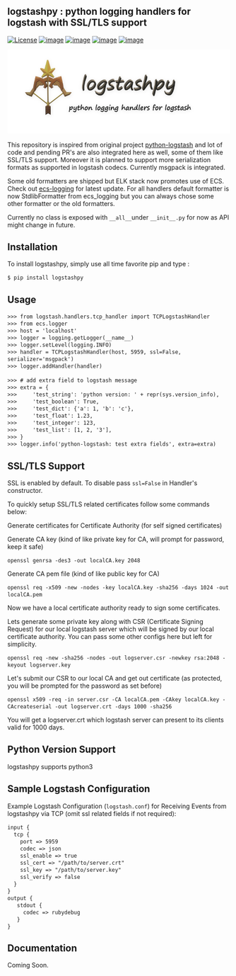 logstashpy : python logging handlers for logstash with SSL/TLS support
------

[![License](https://img.shields.io/badge/License-Apache%202.0-blue.svg)](https://opensource.org/licenses/Apache-2.0)
[![image](https://img.shields.io/pypi/v/logstashpy.svg?label=logstashpy)](https://pypi.org/project/logstashpy/)
[![image](https://img.shields.io/pypi/pyversions/logstashpy.svg)](https://pypi.org/project/logstashpy/)
[![image](https://img.shields.io/github/issues/pranavgupta1234/logstashpy.svg)](https://github.com/pranavgupta1234/logstashpy/issues)
[![image](https://img.shields.io/github/issues-pr/pranavgupta1234/logstashpy.svg)](https://github.com/pranavgupta1234/logstashpy/pulls)


![image](./img/logstashpy_noback.png)

This repository is inspired from original project [python-logstash](https://github.com/vklochan/python-logstash) and lot of code and pending PR's are also 
integrated here as well, some of them like SSL/TLS support. Moreover it is planned to support more serialization formats
as supported in logstash codecs. Currently msgpack is integrated. 

Some old formatters are shipped but ELK stack now promotes use of ECS. Check out [ecs-logging](https://github.com/elastic/ecs-logging-python)
for latest update. For all handlers default formatter is now StdlibFormatter from ecs_logging but you can always chose 
some other formatter or the old formatters.

Currently no class is exposed with ``__all__``under ``__init__.py`` for now as API might change in future. 

Installation
------------

To install logstashpy, simply use all time favorite pip and type :

``` {.sourceCode .bash}
$ pip install logstashpy
```

Usage
------

``` {.sourceCode .python}
>>> from logstash.handlers.tcp_handler import TCPLogstashHandler
>>> from ecs.logger 
>>> host = 'localhost'
>>> logger = logging.getLogger(__name__)
>>> logger.setLevel(logging.INFO)
>>> handler = TCPLogstashHandler(host, 5959, ssl=False, serializer='msgpack')
>>> logger.addHandler(handler)

>>> # add extra field to logstash message
>>> extra = {
>>>     'test_string': 'python version: ' + repr(sys.version_info),
>>>     'test_boolean': True,
>>>     'test_dict': {'a': 1, 'b': 'c'},
>>>     'test_float': 1.23,
>>>     'test_integer': 123,
>>>     'test_list': [1, 2, '3'],
>>> }
>>> logger.info('python-logstash: test extra fields', extra=extra)

```

SSL/TLS Support
------
SSL is enabled by default. To disable pass ``ssl=False`` in Handler's constructor.

To quickly setup SSL/TLS related certificates follow some commands below:

Generate certificates for Certificate Authority (for self signed certificates) 

Generate CA key (kind of like private key for CA, will prompt for password, keep it safe)
```
openssl genrsa -des3 -out localCA.key 2048
```
Generate CA pem file (kind of like public key for CA)
```
openssl req -x509 -new -nodes -key localCA.key -sha256 -days 1024 -out localCA.pem
```
Now we have a local certificate authority ready to sign some certificates.

Lets generate some private key along with CSR (Certificate Signing Request) for our local logstash server
which will be signed by our local certificate authority. You can pass some other configs here but left for simplicity.
```
openssl req -new -sha256 -nodes -out logserver.csr -newkey rsa:2048 -keyout logserver.key
```
Let's submit our CSR to our local CA and get out certificate (as protected, you will be prompted for the password as set before)
```
openssl x509 -req -in server.csr -CA localCA.pem -CAkey localCA.key -CAcreateserial -out logserver.crt -days 1000 -sha256
```
You will get a logserver.crt which logstash server can present to its clients valid for 1000 days.


Python Version Support
------

logstashpy supports python3


Sample Logstash Configuration
-----------------

Example Logstash Configuration (``logstash.conf``) for Receiving Events from logstashpy via TCP (omit ssl 
 related fields if not required):
```
input {
  tcp {
    port => 5959
    codec => json
    ssl_enable => true
    ssl_cert => "/path/to/server.crt"
    ssl_key => "/path/to/server.key"
    ssl_verify => false
  }
}
output {
   stdout {
     codec => rubydebug
   }
}
```

Documentation
-------------

Coming Soon.

